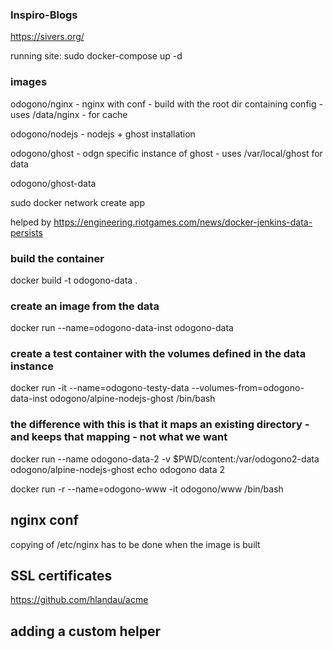 

### Inspiro-Blogs

https://sivers.org/


running site:
sudo docker-compose up -d


### images

odogono/nginx - nginx with conf - build with the root dir containing config
    - uses /data/nginx - for cache

odogono/nodejs - nodejs + ghost installation

odogono/ghost - odgn specific instance of ghost
    - uses /var/local/ghost for data

odogono/ghost-data

sudo docker network create app




helped by https://engineering.riotgames.com/news/docker-jenkins-data-persists

### build the container
docker build -t odogono-data .

### create an image from the data
docker run --name=odogono-data-inst odogono-data

### create a test container with the volumes defined in the data instance
docker run -it --name=odogono-testy-data --volumes-from=odogono-data-inst odogono/alpine-nodejs-ghost /bin/bash

### the difference with this is that it maps an existing directory - and keeps that mapping - not what we want
docker run --name odogono-data-2 -v $PWD/content:/var/odogono2-data odogono/alpine-nodejs-ghost echo odogono data 2


docker run -r --name=odogono-www -it odogono/www /bin/bash


## nginx conf

copying of /etc/nginx has to be done when the image is built


## SSL certificates

https://github.com/hlandau/acme


## adding a custom helper